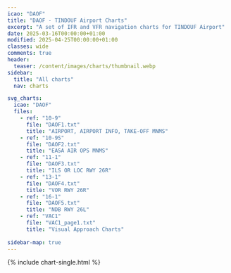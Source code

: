 ```yaml
---
icao: "DAOF" 
title: "DAOF - TINDOUF Airport Charts"
excerpt: "A set of IFR and VFR navigation charts for TINDOUF Airport"
date: 2025-03-16T00:00:00+01:00
modified: 2025-04-25T00:00:00+01:00
classes: wide
comments: true
header:
  teaser: /content/images/charts/thumbnail.webp
sidebar:
  title: "All charts"
  nav: charts

svg_charts:
  icao: "DAOF"
  files:
    - ref: "10-9"
      file: "DAOF1.txt"
      title: "AIRPORT, AIRPORT INFO, TAKE-OFF MNMS"
    - ref: "10-9S"
      file: "DAOF2.txt"
      title: "EASA AIR OPS MNMS"
    - ref: "11-1"
      file: "DAOF3.txt"
      title: "ILS OR LOC RWY 26R"
    - ref: "13-1"
      file: "DAOF4.txt"
      title: "VOR RWY 26R"
    - ref: "16-1"
      file: "DAOF5.txt"
      title: "NDB RWY 26L"
    - ref: "VAC1"
      file: "VAC1_page1.txt"
      title: "Visual Approach Charts"
      
sidebar-map: true
---
```


{% include chart-single.html %}
